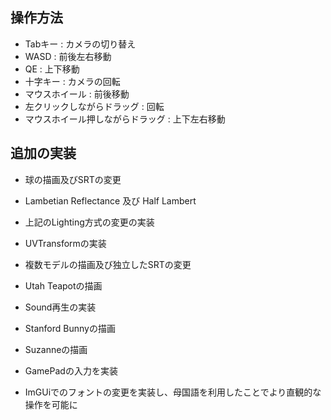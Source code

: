 ## 操作方法

* Tabキー : カメラの切り替え
* WASD : 前後左右移動
* QE : 上下移動
* 十字キー : カメラの回転
* マウスホイール : 前後移動
* 左クリックしながらドラッグ : 回転
* マウスホイール押しながらドラッグ : 上下左右移動

## 追加の実装

* 球の描画及びSRTの変更
* Lambetian Reflectance 及び Half Lambert
* 上記のLighting方式の変更の実装
* UVTransformの実装
* 複数モデルの描画及び独立したSRTの変更
* Utah Teapotの描画
* Sound再生の実装
* Stanford Bunnyの描画
* Suzanneの描画
* GamePadの入力を実装

* ImGUiでのフォントの変更を実装し、母国語を利用したことでより直観的な操作を可能に